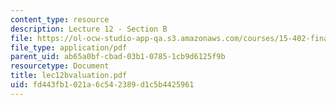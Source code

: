 ```yaml
---
content_type: resource
description: Lecture 12 - Section B
file: https://ol-ocw-studio-app-qa.s3.amazonaws.com/courses/15-402-finance-theory-ii-spring-2003/fd443fb1021a6c542389d1c5b4425961_lec12bvaluation.pdf
file_type: application/pdf
parent_uid: ab65a0bf-cbad-03b1-0785-1cb9d6125f9b
resourcetype: Document
title: lec12bvaluation.pdf
uid: fd443fb1-021a-6c54-2389-d1c5b4425961
---
```

